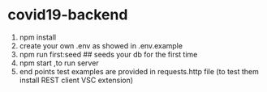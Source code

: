 # covid19-backend

1. npm install 
2. create your own .env as showed in .env.example
3. npm run first:seed  ## seeds your db for the first time
4. npm start ,to run server
5. end points test examples are provided in requests.http file (to test them install REST client VSC extension)
